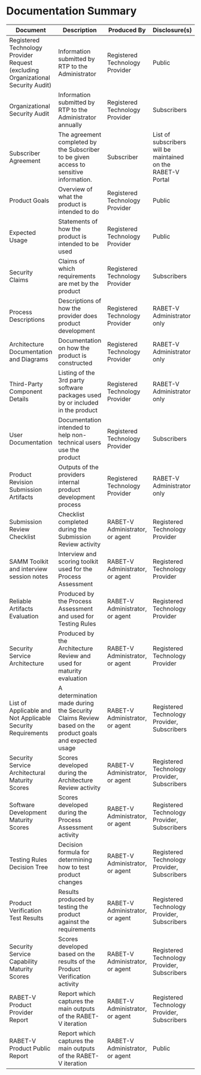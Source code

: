 # Documentation Summary

<table>
  <thead>
    <tr>
      <th>Document</th>
      <th>Description</th>
      <th>Produced By</th>
      <th>Disclosure(s)</th>
    </tr>
  </thead>
  <tbody>
    <tr>
      <td>Registered Technology Provider Request (excluding Organizational Security Audit)</td>
      <td>Information submitted by RTP to the Administrator</td>
      <td>Registered Technology Provider</td>
      <td>Public</td>
    </tr>
    <tr>
      <td>Organizational Security Audit</td>
      <td>Information submitted by RTP to the Administrator annually</td>
      <td>Registered Technology Provider</td>
      <td>Subscribers</td>
    </tr>
    <tr>
      <td>Subscriber Agreement</td>
      <td>The agreement completed by the Subscriber to be given access to sensitive information.</td>
      <td>Subscriber</td>
      <td>List of subscribers will be maintained on the RABET-V Portal</td>
    </tr>
    <tr>
      <td>Product Goals</td>
      <td>Overview of what the product is intended to do</td>
      <td>Registered Technology Provider</td>
      <td>Public</td>
    </tr>
    <tr>
      <td>Expected Usage</td>
      <td>Statements of how the product is intended to be used</td>
      <td>Registered Technology Provider</td>
      <td>Public</td>
    </tr>
    <tr>
      <td>Security Claims</td>
      <td>Claims of which requirements are met by the product</td>
      <td>Registered Technology Provider</td>
      <td>Subscribers</td>
    </tr>
    <tr>
      <td>Process Descriptions</td>
      <td>Descriptions of how the provider does product development</td>
      <td>Registered Technology Provider</td>
      <td>RABET-V Administrator only</td>
    </tr>
    <tr>
      <td>Architecture Documentation and Diagrams</td>
      <td>Documentation on how the product is constructed</td>
      <td>Registered Technology Provider</td>
      <td>RABET-V Administrator only</td>
    </tr>
    <tr>
      <td>Third-Party Component Details</td>
      <td>Listing of the 3rd party software packages used by or included in the product</td>
      <td>Registered Technology Provider</td>
      <td>RABET-V Administrator only</td>
    </tr>
    <tr>
      <td>User Documentation</td>
      <td>Documentation intended to help non-technical users use the product</td>
      <td>Registered Technology Provider</td>
      <td>Subscribers</td>
    </tr>
    <tr>
      <td>Product Revision Submission Artifacts</td>
      <td>Outputs of the providers internal product development process</td>
      <td>Registered Technology Provider</td>
      <td>RABET-V Administrator only</td>
    </tr>
    <tr>
      <td>Submission Review Checklist</td>
      <td>Checklist completed during the Submission Review activity</td>
      <td>RABET-V Administrator, or agent</td>
      <td>Registered Technology Provider</td>
    </tr>
    <tr>
      <td>SAMM Toolkit and interview session notes</td>
      <td>Interview and scoring toolkit used for the Process Assessment</td>
      <td>RABET-V Administrator, or agent</td>
      <td>Registered Technology Provider</td>
    </tr>
    <tr>
      <td>Reliable Artifacts Evaluation</td>
      <td>Produced by the Process Assessment and used for Testing Rules</td>
      <td>RABET-V Administrator, or agent</td>
      <td>Registered Technology Provider</td>
    </tr>
    <tr>
      <td>Security Service Architecture</td>
      <td>Produced by the Architecture Review and used for maturity evaluation</td>
      <td>RABET-V Administrator, or agent</td>
      <td>Registered Technology Provider</td>
    </tr>
    <tr>
      <td>List of Applicable and Not Applicable Security Requirements</td>
      <td>A determination made during the Security Claims Review based on the product goals and expected usage</td>
      <td>RABET-V Administrator, or agent</td>
      <td>Registered Technology Provider, Subscribers</td>
    </tr>
    <tr>
      <td>Security Service Architectural Maturity Scores</td>
      <td>Scores developed during the Architecture Review activity</td>
      <td>RABET-V Administrator, or agent</td>
      <td>Registered Technology Provider, Subscribers</td>
    </tr>
    <tr>
      <td>Software Development Maturity Scores</td>
      <td>Scores developed during the Process Assessment activity</td>
      <td>RABET-V Administrator, or agent</td>
      <td>Registered Technology Provider, Subscribers</td>
    </tr>
    <tr>
      <td>Testing Rules Decision Tree</td>
      <td>Decision formula for determining how to test product changes</td>
      <td>RABET-V Administrator, or agent</td>
      <td>Registered Technology Provider, Subscribers</td>
    </tr>
    <tr>
      <td>Product Verification Test Results</td>
      <td>Results produced by testing the product against the requirements</td>
      <td>RABET-V Administrator, or agent</td>
      <td>Registered Technology Provider, Subscribers</td>
    </tr>
    <tr>
      <td>Security Service Capability Maturity Scores</td>
      <td>Scores developed based on the results of the Product Verification activity</td>
      <td>RABET-V Administrator, or agent</td>
      <td>Registered Technology Provider, Subscribers</td>
    </tr>
    <tr>
      <td>RABET-V Product Provider Report</td>
      <td>Report which captures the main outputs of the RABET-V iteration</td>
      <td>RABET-V Administrator, or agent</td>
      <td>Registered Technology Provider, Subscribers</td>
    </tr>
    <tr>
      <td>RABET-V Product Public Report</td>
      <td>Report which captures the main outputs of the RABET-V iteration</td>
      <td>RABET-V Administrator, or agent</td>
      <td>Public</td>
    </tr>
  </tbody>
</table>
